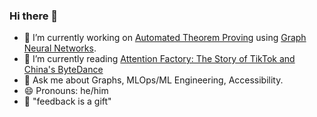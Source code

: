 ### Hi there 👋

- 🔭 I’m currently working on [Automated Theorem Proving](https://en.wikipedia.org/wiki/Automated_theorem_proving) using [Graph Neural Networks](https://arxiv.org/pdf/1812.08434.pdf).
- 🌱 I’m currently reading [Attention Factory: The Story of TikTok and China's ByteDance](https://www.amazon.co.uk/Attention-Factory-TikTok-Chinas-ByteDance-ebook/dp/B08L1578B6)
- 💬 Ask me about Graphs, MLOps/ML Engineering, Accessibility.
- 😄 Pronouns: he/him
- 🧘 "feedback is a gift"

<!--
**sirchidi/sirchidi** is a ✨ _special_ ✨ repository because its `README.md` (this file) appears on your GitHub profile.

Here are some ideas to get you started:

- 🔭 I’m currently working on ...
- 🌱 I’m currently learning ...
- 👯 I’m looking to collaborate on ...
- 🤔 I’m looking for help with ...
- 💬 Ask me about ...
- 📫 How to reach me: ...
- 😄 Pronouns: ...
- ⚡ Fun fact: ...
-->


<!-- 2bc2d3 -->

 <!--
<p align="center">
<a href="http://jacobdanovitch.me"><img src="https://img.shields.io/badge/-jacobdanovitch.me-00abab?style=for-the-badge&logo=Microsoft-Edge&logoColor=white" /></a>
<a href="mailto:jacob.danovitch@mila.quebec"><img src="https://img.shields.io/badge/-Email-purple?style=for-the-badge&logo=Gmail&logoColor=white" /></a>
<a href="https://linkedin.com/in/jacobdanovitch"><img src="https://img.shields.io/badge/linkedin%20-%230077B5.svg?&style=for-the-badge&logo=linkedin&logoColor=white"/></a>
<a href="https://scholar.google.com/citations?user=bQTv8rkAAAAJ&hl=en"><img src="https://img.shields.io/badge/scholar%20-%234285F4.svg?&style=for-the-badge&logo=google-scholar&logoColor=white" /></a>
</p>
-->
<!-- https://github.com/soroushchehresa/github-readme-linkedin/issues/1
### Experience
<br/>
<span align="center">
  <img src="https://github-readme-linkedin.vercel.app/experience?username=jacobdanovitch&limit=2" width="400" height="300" />
  <img src="https://github-readme-linkedin.vercel.app/education?username=jacobdanovitch&limit=2" width="400" height="300" />
</span >
-->
<!--
### Tools 
<p align="left">
  <img src="https://img.shields.io/badge/python%20-%2314354C.svg?&style=for-the-badge&logo=python&logoColor=white"/>
  <img src="https://img.shields.io/badge/PyTorch%20-%23EE4C2C.svg?&style=for-the-badge&logo=PyTorch&logoColor=white" />
  <img src="https://img.shields.io/badge/Jupyter%20-%23F37626.svg?&style=for-the-badge&logo=Jupyter&logoColor=white" />
  <img src="https://img.shields.io/badge/bash%20-%23121011.svg?&style=for-the-badge&logo=gnu-bash&logoColor=white"/>
  <img src="https://img.shields.io/badge/docker%20-%230db7ed.svg?&style=for-the-badge&logo=docker&logoColor=white"/>
  <img src="https://img.shields.io/badge/azure%20-%230072C6.svg?&style=for-the-badge&logo=azure-devops&logoColor=white"/>
  <img src="https://img.shields.io/badge/vscode-blue.svg?&style=for-the-badge&logo=visual-studio-code&logoColor=white" />
</p>
<a align="left" href="https://github.com/anuraghazra/github-readme-stats">
   <img src="https://github-readme-stats.vercel.app/api?username=jacobdanovitch&count_private=true&show_icons=true"/>
</a>
-->
<!--
<a href="https://github.com/anuraghazra/convoychat">
  <img align="center" src="https://github-readme-stats.vercel.app/api/top-langs/?username=jacobdanovitch&layout=compact&count_private=true&hide=html" />
</a>
-->
